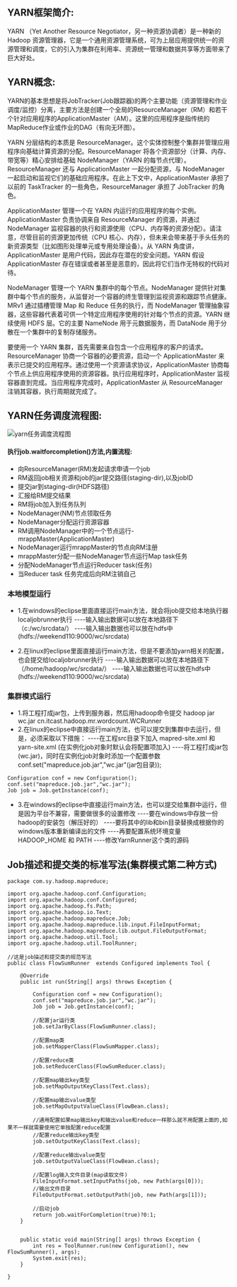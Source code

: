 ## YARN框架简介:
YARN （Yet Another Resource Negotiator，另一种资源协调者）是一种新的 Hadoop 资源管理器，它是一个通用资源管理系统，可为上层应用提供统一的资源管理和调度，它的引入为集群在利用率、资源统一管理和数据共享等方面带来了巨大好处。
## YARN概念:
YARN的基本思想是将JobTracker(Job跟踪器)的两个主要功能（资源管理和作业调度/监控）分离，主要方法是创建一个全局的ResourceManager（RM）和若干个针对应用程序的ApplicationMaster（AM）。这里的应用程序是指传统的MapReduce作业或作业的DAG（有向无环图）。

YARN 分层结构的本质是 ResourceManager。这个实体控制整个集群并管理应用程序向基础计算资源的分配。ResourceManager 将各个资源部分（计算、内存、带宽等）精心安排给基础 NodeManager（YARN 的每节点代理）。ResourceManager 还与 ApplicationMaster 一起分配资源，与 NodeManager 一起启动和监视它们的基础应用程序。在此上下文中，ApplicationMaster 承担了以前的 TaskTracker 的一些角色，ResourceManager 承担了 JobTracker 的角色。

ApplicationMaster 管理一个在 YARN 内运行的应用程序的每个实例。ApplicationMaster 负责协调来自 ResourceManager 的资源，并通过 NodeManager 监视容器的执行和资源使用（CPU、内存等的资源分配）。请注意，尽管目前的资源更加传统（CPU 核心、内存），但未来会带来基于手头任务的新资源类型（比如图形处理单元或专用处理设备）。从 YARN 角度讲，ApplicationMaster 是用户代码，因此存在潜在的安全问题。YARN 假设 ApplicationMaster 存在错误或者甚至是恶意的，因此将它们当作无特权的代码对待。

NodeManager 管理一个 YARN 集群中的每个节点。NodeManager 提供针对集群中每个节点的服务，从监督对一个容器的终生管理到监视资源和跟踪节点健康。MRv1 通过插槽管理 Map 和 Reduce 任务的执行，而 NodeManager 管理抽象容器，这些容器代表着可供一个特定应用程序使用的针对每个节点的资源。YARN 继续使用 HDFS 层。它的主要 NameNode 用于元数据服务，而 DataNode 用于分散在一个集群中的复制存储服务。

要使用一个 YARN 集群，首先需要来自包含一个应用程序的客户的请求。ResourceManager 协商一个容器的必要资源，启动一个 ApplicationMaster 来表示已提交的应用程序。通过使用一个资源请求协议，ApplicationMaster 协商每个节点上供应用程序使用的资源容器。执行应用程序时，ApplicationMaster 监视容器直到完成。当应用程序完成时，ApplicationMaster 从 ResourceManager 注销其容器，执行周期就完成了。

## YARN任务调度流程图:
![yarn任务调度流程图](assets/yarn%E4%BB%BB%E5%8A%A1%E8%B0%83%E5%BA%A6%E6%B5%81%E7%A8%8B%E5%9B%BE.png)



#### 执行job.waitforcompletion()方法,内置流程: 
- 向ResourceManager(RM)发起请求申请一个job
- RM返回job相关资源和job的jar提交路径(staging-dir),以及jobID
- 提交jar到staging-dir(HDFS路径)
- 汇报给RM提交结果
- RM将job加入到任务队列
- NodeManager(NM)节点领取任务
- NodeManager分配运行资源容器
- RM调用NodeManager中的一个节点运行- mrappMaster(ApplicationMaster)
- NodeManager运行mrappMaster的节点向RM注册
- mrappMaster分配一些NodeManager节点运行Map task任务
- 分配NodeManager节点运行Reducer task(任务)
- 当Reducer task 任务完成后向RM注销自己

### 本地模型运行

- 1.在windows的eclipse里面直接运行main方法，就会将job提交给本地执行器localjobrunner执行
      ----输入输出数据可以放在本地路径下（c:/wc/srcdata/）
      ----输入输出数据也可以放在hdfs中(hdfs://weekend110:9000/wc/srcdata)
	  
	  
- 2.在linux的eclipse里面直接运行main方法，但是不要添加yarn相关的配置，也会提交给localjobrunner执行
      ----输入输出数据可以放在本地路径下（/home/hadoop/wc/srcdata/）
      ----输入输出数据也可以放在hdfs中(hdfs://weekend110:9000/wc/srcdata)  
	  
	  
### 集群模式运行

- 1.将工程打成jar包，上传到服务器，然后用hadoop命令提交  hadoop jar wc.jar cn.itcast.hadoop.mr.wordcount.WCRunner
- 2.在linux的eclipse中直接运行main方法，也可以提交到集群中去运行，但是，必须采取以下措施：
      ----在工程src目录下加入 mapred-site.xml  和  yarn-site.xml (在实例化job对象时默认会将配置项加入)
      ----将工程打成jar包(wc.jar)，同时在实例化job对象时添加一个配置参数　conf.set("mapreduce.job.jar","wc.jar"(jar包目录));    
	 
```
Configuration conf = new Configuration();
conf.set("mapreduce.job.jar","wc.jar");
Job job = Job.getInstance(conf);
```
- 3.在windows的eclipse中直接运行main方法，也可以提交给集群中运行，但是因为平台不兼容，需要做很多的设置修改
        ----要在windows中存放一份hadoop的安装包（解压好的）
        ----要将其中的lib和bin目录替换成根据你的windows版本重新编译出的文件
        ----再要配置系统环境变量 HADOOP_HOME  和 PATH
        ----修改YarnRunner这个类的源码
		
## Job描述和提交类的标准写法(集群模式第二种方式)
```
package com.sy.hadoop.mapreduce;
 
import org.apache.hadoop.conf.Configuration;
import org.apache.hadoop.conf.Configured;
import org.apache.hadoop.fs.Path;
import org.apache.hadoop.io.Text;
import org.apache.hadoop.mapreduce.Job;
import org.apache.hadoop.mapreduce.lib.input.FileInputFormat;
import org.apache.hadoop.mapreduce.lib.output.FileOutputFormat;
import org.apache.hadoop.util.Tool;
import org.apache.hadoop.util.ToolRunner;
 
//这是job描述和提交类的规范写法
public class FlowSumRunner  extends Configured implements Tool {
 
    @Override
    public int run(String[] args) throws Exception {
 
        Configuration conf = new Configuration();
        conf.set("mapreduce.job.jar","wc.jar");
        Job job = Job.getInstance(conf);
        
        //配置jar运行类
        job.setJarByClass(FlowSumRunner.class);
        
        //配置map类
        job.setMapperClass(FlowSumMapper.class);
        
        //配置reduce类
        job.setReducerClass(FlowSumReducer.class);
 
        //配置map输出key类型
        job.setMapOutputKeyClass(Text.class);
        
        //配置map输出value类型
        job.setMapOutputValueClass(FlowBean.class);
 
        //通用配置如果map输出key和输出value和reduce一样那么就不用配置上面的,如果不一样就需要使用它单独配置reduce配置
        //配置reduce输出key类型
        job.setOutputKeyClass(Text.class);
        
        //配置reduce输出value类型
        job.setOutputValueClass(FlowBean.class);
 
        //配置log输入文件目录(map读取文件)
        FileInputFormat.setInputPaths(job, new Path(args[0]));
        //输出文件目录
        FileOutputFormat.setOutputPath(job, new Path(args[1]));
 
        //启动job
        return job.waitForCompletion(true)?0:1;
    }
 
 
    public static void main(String[] args) throws Exception {
        int res = ToolRunner.run(new Configuration(), new FlowSumRunner(), args);
        System.exit(res);
    }
 
}
```